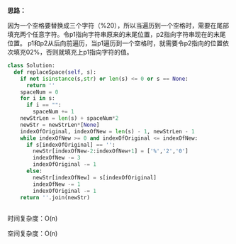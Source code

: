 **思路：**

因为一个空格要替换成三个字符（%20），所以当遍历到一个空格时，需要在尾部填充两个任意字符。令p1指向字符串原来的末尾位置，p2指向字符串现在的末尾位置。
p1和p2从后向前遍历，当p1遍历到一个空格时，就需要令p2指向的位置依次填充02%，否则就填充上p1指向字符的值。

```py
class Solution:
  def replaceSpace(self, s):
    if not isinstance(s,str) or len(s) <= 0 or s == None:
      return ''
    spaceNum = 0
    for i in s:
      if i == "":
        spaceNum += 1
    newStrLen = len(s) + spaceNum*2
    newStr = newStrLen*[None]
    indexOfOriginal, indexOfNew = len(s) - 1, newStrLen - 1
    while indexOfNew >= 0 and indexOfOriginal <= indexOfNew:
      if s[indexOfOriginal] == '':
        newStr[indexOfNew-2:indexOfNew+1] = ['%','2','0']
        indexOfNew -= 3
        indexOfOriginal -= 1
      else:
        newStr[indexOfNew] = s[indexOfOriginal]
        indexOfNew -= 1
        indexOfOriginal -= 1
    return ''.join(newStr)
  
```
时间复杂度：O(n)

空间复杂度：O(n)

